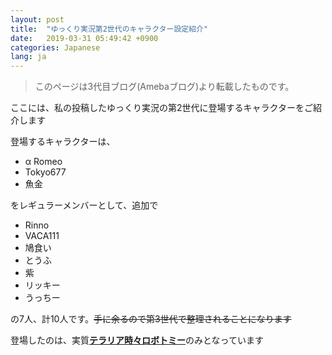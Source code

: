 ```yaml
---
layout: post
title:  "ゆっくり実況第2世代のキャラクター設定紹介"
date:   2019-03-31 05:49:42 +0900
categories: Japanese
lang: ja
---
```

> このページは3代目ブログ(Amebaブログ)より転載したものです。

ここには、私の投稿したゆっくり実況の第2世代に登場するキャラクターをご紹介します

登場するキャラクターは、
- α Romeo
- Tokyo677
- 魚金

をレギュラーメンバーとして、追加で

- Rinno
- VACA111
- 鳩食い
- とうふ
- 紫
- リッキー
- うっちー

の7人、計10人です。~~手に余るので第3世代で整理されることになります~~

登場したのは、実質[**テラリア時々ロボトミー**](https://youtube.com/playlist?list=PLJsurp4Dt9UgjaYEyKgo74q2iGU30wa-L)のみとなっています




